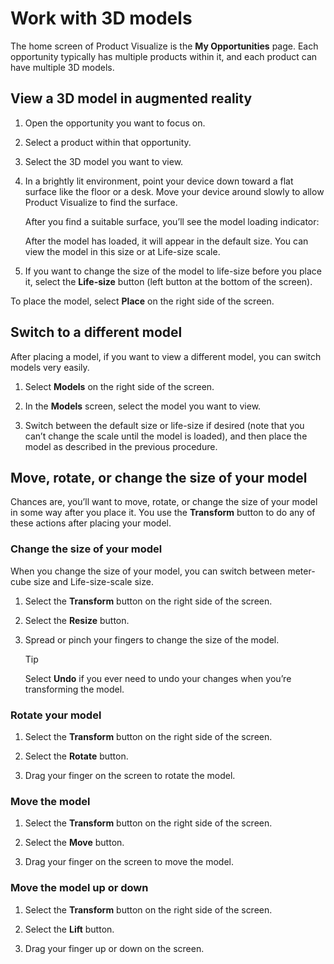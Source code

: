 

# Work with 3D models

The home screen of Product Visualize is the **My Opportunities** page. Each opportunity typically has multiple products within it, and each product can have multiple 3D models. 

## View a 3D model in augmented reality 

1.	Open the opportunity you want to focus on.

2.	Select a product within that opportunity.

3.	Select the 3D model you want to view.

4.	In a brightly lit environment, point your device down toward a flat surface like the floor or a desk. Move your device around slowly to allow Product Visualize to find the surface. 

    After you find a suitable surface, you’ll see the model loading indicator:
 
    After the model has loaded, it will appear in the default size. You can view the model in this size or at Life-size scale. 

5.	If you want to change the size of the model to life-size before you place it, select the **Life-size** button (left button at the bottom of the screen). 
  
To place the model, select **Place** on the right side of the screen.

## Switch to a different model

After placing a model, if you want to view a different model, you can switch models very easily.

1.	Select **Models** on the right side of the screen.
 
2.	In the **Models** screen, select the model you want to view.
 
3.	Switch between the default size or life-size if desired (note that you can’t change the scale until the model is loaded), and then place the model as described in the previous procedure.  

## Move, rotate, or change the size of your model

Chances are, you’ll want to move, rotate, or change the size of your model in some way after you place it. You use the **Transform** button to do any of these actions after placing your model.

### Change the size of your model

When you change the size of your model, you can switch between meter-cube size and Life-size-scale  size. 

1.	Select the **Transform** button on the right side of the screen.

2.	Select the **Resize** button. 

3.	Spread or pinch your fingers to change the size of the model.

    > [!TIP]
    > Select **Undo** if you ever need to undo your changes when you’re transforming the model.

### Rotate your model  

1.	Select the **Transform** button on the right side of the screen.

2.	Select the **Rotate** button.
  
3.	Drag your finger on the screen to rotate the model. 

### Move the model

1.	Select the **Transform** button on the right side of the screen.

2.	Select the **Move** button.
  
3.	Drag your finger on the screen to move the model.  

### Move the model up or down

1.	Select the **Transform** button on the right side of the screen.

2.	Select the **Lift** button.
  
3.	Drag your finger up or down on the screen. 
